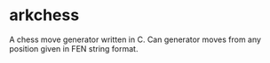 # arkchess
A chess move generator written in C. Can generator moves from any position given in FEN string format.
